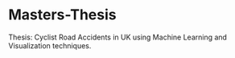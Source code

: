 # Masters-Thesis
Thesis: Cyclist Road Accidents in UK using Machine Learning and Visualization techniques.
